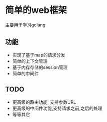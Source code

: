 # 简单的web框架

主要用于学习golang

## 功能

- 实现了基于map的请求分发
- 简单的上下文管理
- 基于内存存储的session管理
- 简单的中间件

## TODO

- 更高级的路由功能, 支持参数URL
- 更高级的中间件功能,支持请求之前,之后的处理
- 等等其它
